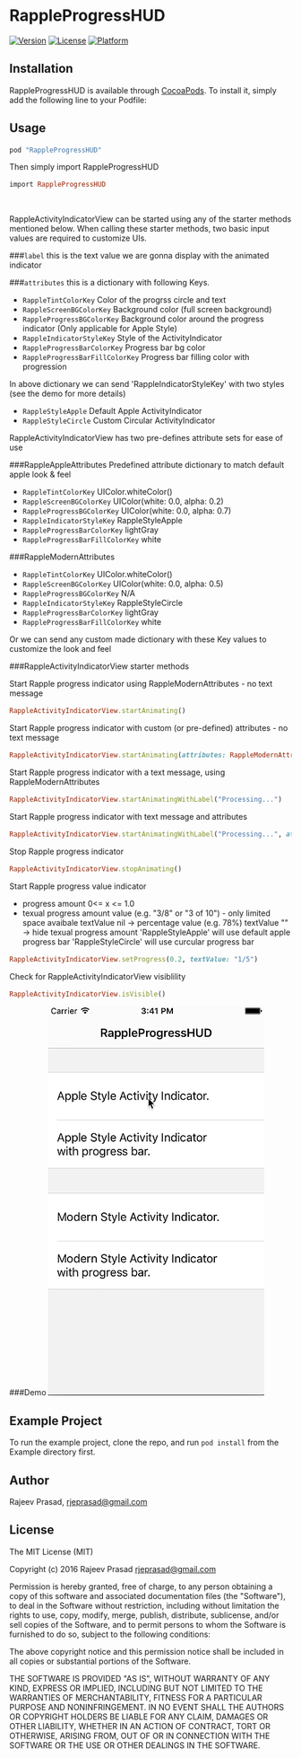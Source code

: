 # RappleProgressHUD

[![Version](https://img.shields.io/cocoapods/v/RappleProgressHUD.svg?style=flat)](http://cocoapods.org/pods/RappleProgressHUD)
[![License](https://img.shields.io/cocoapods/l/RappleProgressHUD.svg?style=flat)](http://cocoapods.org/pods/RappleProgressHUD)
[![Platform](https://img.shields.io/cocoapods/p/RappleProgressHUD.svg?style=flat)](http://cocoapods.org/pods/RappleProgressHUD)

## Installation

RappleProgressHUD is available through [CocoaPods](http://cocoapods.org). To install it, simply add the following line to your Podfile:

## Usage

```ruby
pod "RappleProgressHUD" 
```

Then simply import RappleProgressHUD 
```ruby
import RappleProgressHUD
```
</BR>

RappleActivityIndicatorView can be started using any of the starter methods mentioned below. 
When calling these starter methods, two basic input values are required to customize UIs.

###`label` 
this is the text value we are gonna display with the animated indicator

###`attributes` 
this is a dictionary with following Keys.

- `RappleTintColorKey`               Color of the progrss circle and text
- `RappleScreenBGColorKey`           Background color (full screen background)
- `RappleProgressBGColorKey`         Background color around the progress indicator (Only applicable for Apple Style)
- `RappleIndicatorStyleKey`          Style of the ActivityIndicator
- `RappleProgressBarColorKey`        Progress bar bg color
- `RappleProgressBarFillColorKey`    Progress bar filling color with progression 

In above dictionary we can send 'RappleIndicatorStyleKey' with two styles (see the demo for more details)

- `RappleStyleApple`              Default Apple ActivityIndicator
- `RappleStyleCircle`             Custom Circular ActivityIndicator


RappleActivityIndicatorView has two pre-defines attribute sets for ease of use

###RappleAppleAttributes
Predefined attribute dictionary to match default apple look & feel
- `RappleTintColorKey`               UIColor.whiteColor()
- `RappleScreenBGColorKey`           UIColor(white: 0.0, alpha: 0.2)
- `RappleProgressBGColorKey`         UIColor(white: 0.0, alpha: 0.7)
- `RappleIndicatorStyleKey`          RappleStyleApple
- `RappleProgressBarColorKey`        lightGray
- `RappleProgressBarFillColorKey`    white

###RappleModernAttributes
- `RappleTintColorKey`               UIColor.whiteColor()
- `RappleScreenBGColorKey`           UIColor(white: 0.0, alpha: 0.5)
- `RappleProgressBGColorKey`         N/A
- `RappleIndicatorStyleKey`          RappleStyleCircle
- `RappleProgressBarColorKey`        lightGray
- `RappleProgressBarFillColorKey`    white

Or we can send any custom made dictionary with these Key values to customize the look and feel


###RappleActivityIndicatorView starter methods

Start Rapple progress indicator using RappleModernAttributes - no text message
```ruby
RappleActivityIndicatorView.startAnimating()
```

Start Rapple progress indicator with custom (or pre-defined) attributes - no text message
```ruby
RappleActivityIndicatorView.startAnimating(attributes: RappleModernAttributes)
```

Start Rapple progress indicator with a text message, using RappleModernAttributes
```ruby
RappleActivityIndicatorView.startAnimatingWithLabel("Processing...")
```

Start Rapple progress indicator with text message and attributes
```ruby
RappleActivityIndicatorView.startAnimatingWithLabel("Processing...", attributes: RappleModernAttributes)
```

Stop Rapple progress indicator
```ruby
RappleActivityIndicatorView.stopAnimating()
```

Start Rapple progress value indicator
- progress amount 0<= x <= 1.0
- texual progress amount value (e.g. "3/8" or "3 of 10") - only limited space avaibale
textValue nil   -> percentage value (e.g. 78%)
textValue ""    -> hide texual progress amount
'RappleStyleApple' will use default apple progress bar
'RappleStyleCircle' will use curcular progress bar
```ruby
RappleActivityIndicatorView.setProgress(0.2, textValue: "1/5")
```

Check for RappleActivityIndicatorView visiblility
```ruby
RappleActivityIndicatorView.isVisible()
```


###Demo
![demo](Example/Demo/Progress.gif)

## Example Project

To run the example project, clone the repo, and run `pod install` from the Example directory first.

## Author

Rajeev Prasad, rjeprasad@gmail.com

## License
The MIT License (MIT)

Copyright (c) 2016 Rajeev Prasad <rjeprasad@gmail.com>

Permission is hereby granted, free of charge, to any person obtaining a copy
of this software and associated documentation files (the "Software"), to deal
in the Software without restriction, including without limitation the rights
to use, copy, modify, merge, publish, distribute, sublicense, and/or sell
copies of the Software, and to permit persons to whom the Software is
furnished to do so, subject to the following conditions:

The above copyright notice and this permission notice shall be included in
all copies or substantial portions of the Software.

THE SOFTWARE IS PROVIDED "AS IS", WITHOUT WARRANTY OF ANY KIND, EXPRESS OR
IMPLIED, INCLUDING BUT NOT LIMITED TO THE WARRANTIES OF MERCHANTABILITY,
FITNESS FOR A PARTICULAR PURPOSE AND NONINFRINGEMENT. IN NO EVENT SHALL THE
AUTHORS OR COPYRIGHT HOLDERS BE LIABLE FOR ANY CLAIM, DAMAGES OR OTHER
LIABILITY, WHETHER IN AN ACTION OF CONTRACT, TORT OR OTHERWISE, ARISING FROM,
OUT OF OR IN CONNECTION WITH THE SOFTWARE OR THE USE OR OTHER DEALINGS IN
THE SOFTWARE.

